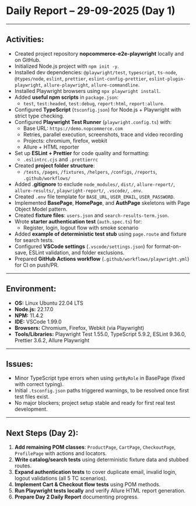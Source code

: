 # Daily Report – 29-09-2025 (Day 1)

---

## Activities:
- Created project repository **nopcommerce-e2e-playwright** locally and on GitHub.
- Initialized Node.js project with `npm init -y`.
- Installed dev dependencies: `@playwright/test`, `typescript`, `ts-node`, `@types/node`, `eslint`, `prettier`, `eslint-config-prettier`, `eslint-plugin-playwright`, `allure-playwright`, `allure-commandline`.
- Installed Playwright browsers using `npx playwright install`.
- Added **useful npm scripts** in `package.json`:
    - `test`, `test:headed`, `test:debug`, `report:html`, `report:allure`.
- Configured **TypeScript** (`tsconfig.json`) for Node.js + Playwright with strict type checking.
- Configured **Playwright Test Runner** (`playwright.config.ts`) with:
    - Base URL: `https://demo.nopcommerce.com`
    - Retries, parallel execution, screenshots, trace and video recording
    - Projects: chromium, firefox, webkit
    - Allure + HTML reporter
- Set up **ESLint + Prettier** for code quality and formatting:
    - `.eslintrc.cjs` and `.prettierrc`
- Created **project folder structure**:
    - `/tests`, `/pages`, `/fixtures`, `/helpers`, `/configs`, `/reports`, `.github/workflows/`
- Added **.gitignore** to exclude `node_modules/`, `dist/`, `allure-report/`, `allure-results/`, `playwright-report/`, `.vscode/`, `.env`.
- Created `.env` file template for `BASE_URL`, `USER_EMAIL`, `USER_PASSWORD`.
- Implemented **BasePage**, **HomePage**, and **AuthPage** skeletons with Page Object Model pattern.
- Created **fixture files**: `users.json` and `search-results-term.json`.
- Wrote **starter authentication test** (`auth.spec.ts`) for:
    - Register, login, logout flow with smoke scenario
- Added **example of deterministic test stub** using `page.route` and fixture for search tests.
- Configured **VSCode settings** (`.vscode/settings.json`) for format-on-save, ESLint validation, and folder exclusions.
- Prepared **GitHub Actions workflow** (`.github/workflows/playwright.yml`) for CI on push/PR.

---

## Environment:
- **OS:** Linux Ubuntu 22.04 LTS
- **Node.js:** 22.17.0
- **NPM:** 11.4.2
- **IDE:** VSCode 1.99.0
- **Browsers:** Chromium, Firefox, Webkit (via Playwright)
- **Tools/Libraries:** Playwright Test 1.55.0, TypeScript 5.9.2, ESLint 9.36.0, Prettier 3.6.2, Allure Playwright

---

## Issues:
- Minor TypeScript type errors when using `getByRole` in BasePage (fixed with correct typing).  
- Initial `.tsconfig.json` paths triggered warnings, to be resolved once first test files exist.  
- No major blockers; project setup stable and ready for first real test development.

---

## Next Steps (Day 2):
1. **Add remaining POM classes**: `ProductPage`, `CartPage`, `CheckoutPage`, `ProfilePage` with actions and locators.
2. **Write catalog/search tests** using deterministic fixture data and stubbed routes.
3. **Expand authentication tests** to cover duplicate email, invalid login, logout validations (all 5 TC scenarios).
4. **Implement Cart & Checkout flow tests** using POM methods.
5. **Run Playwright tests locally** and verify Allure HTML report generation.
6. **Prepare Day 2 Daily Report** documenting progress.
